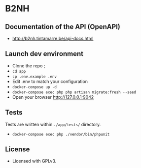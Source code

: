 # B2NH

## Documentation of the API (OpenAPI)

- <http://b2nh.tintamarre.be/api-docs.html>

## Launch dev environment
- Clone the repo ;
- `cd app`
- `cp .env.example .env`
- Edit .env to match your configuration
- `docker-compose up -d`
- `docker-compose exec php php artisan migrate:fresh --seed`
- Open your browser <http://127.0.0.1:9042>

## Tests
Tests are written within `./app/tests/` directory. 

- `docker-compose exec php ./vendor/bin/phpunit`

## License
- Licensed with GPLv3.